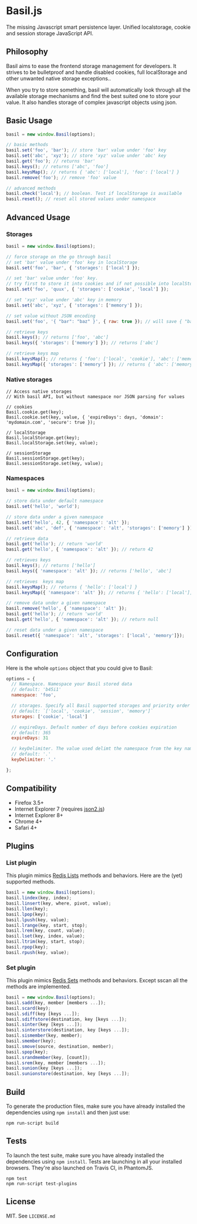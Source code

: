 # Basil.js

The missing Javascript smart persistence layer.
Unified localstorage, cookie and session storage JavaScript API.


## Philosophy

Basil aims to ease the frontend storage management for developers. It strives
to be bulletproof and handle disabled cookies, full localStorage and other
unwanted native storage exceptions..

When you try to store something, basil will automatically look through all
the available storage mechanisms and find the best suited one to store your value. It
also handles storage of complex javascript objects using json.


## Basic Usage

```javascript
basil = new window.Basil(options);

// basic methods
basil.set('foo', 'bar'); // store 'bar' value under 'foo' key
basil.set('abc', 'xyz'); // store 'xyz' value under 'abc' key
basil.get('foo'); // returns 'bar'
basil.keys(); // returns ['abc', 'foo']
basil.keysMap(); // returns { 'abc': ['local'], 'foo': ['local'] }
basil.remove('foo'); // remove 'foo' value

// advanced methods
basil.check('local'); // boolean. Test if localStorage is available
basil.reset(); // reset all stored values under namespace
```

## Advanced Usage

### Storages

```javascript
basil = new window.Basil(options);

// force storage on the go through basil
// set 'bar' value under 'foo' key in localStorage
basil.set('foo', 'bar', { 'storages': ['local'] });

// set 'bar' value under 'foo' key.
// try first to store it into cookies and if not possible into localStorage
basil.set('foo', 'quux', { 'storages': ['cookie', 'local'] });

// set 'xyz' value under 'abc' key in memory
basil.set('abc', 'xyz', { 'storages': ['memory'] });

// set value without JSON encoding
basil.set('foo', '{ "bar": "baz" }', { raw: true }); // will save { "bar": "baz" } as string

// retrieve keys
basil.keys(); // returns ['foo', 'abc']
basil.keys({ 'storages': ['memory'] }); // returns ['abc']

// retrieve keys map
basil.keysMap(); // returns { 'foo': ['local', 'cookie'], 'abc': ['memory'] }
basil.keysMap({ 'storages': ['memory'] }); // returns { 'abc': ['memory'] }
```

### Native storages
```
// Access native storages
// With basil API, but without namespace nor JSON parsing for values

// cookies
Basil.cookie.get(key);
Basil.cookie.set(key, value, { 'expireDays': days, 'domain': 'mydomain.com', 'secure': true });

// localStorage
Basil.localStorage.get(key);
Basil.localStorage.set(key, value);

// sessionStorage
Basil.sessionStorage.get(key);
Basil.sessionStorage.set(key, value);
```

### Namespaces

```javascript
basil = new window.Basil(options);

// store data under default namespace
basil.set('hello', 'world');

// store data under a given namespace
basil.set('hello', 42, { 'namespace': 'alt' });
basil.set('abc', 'def', { 'namespace': 'alt', 'storages': ['memory'] });

// retrieve data
basil.get('hello'); // return 'world'
basil.get('hello', { 'namespace': 'alt' }); // return 42

// retrieves keys
basil.keys(); // returns ['hello']
basil.keys({ 'namespace': 'alt' }); // returns ['hello', 'abc']

// retrieves  keys map
basil.keysMap(); // returns { 'hello': ['local'] }
basil.keysMap({ 'namespace': 'alt' }); // returns { 'hello': ['local'], 'abc': ['memory'] }

// remove data under a given namespace
basil.remove('hello', { 'namespace': 'alt' });
basil.get('hello'); // return 'world'
basil.get('hello', { 'namespace': 'alt' }); // return null

// reset data under a given namespace
basil.reset({ 'namespace': 'alt', 'storages': ['local', 'memory']});
```

## Configuration

Here is the whole `options` object that you could give to Basil:

```javascript
options = {
  // Namespace. Namespace your Basil stored data
  // default: 'b45i1'
  namespace: 'foo',

  // storages. Specify all Basil supported storages and priority order
  // default: `['local', 'cookie', 'session', 'memory']`
  storages: ['cookie', 'local']

  // expireDays. Default number of days before cookies expiration
  // default: 365
  expireDays: 31

  // keyDelimiter. The value used delimt the namespace from the key name
  // default: '.'
  keyDelimiter: '.'

};
```

## Compatibility

- Firefox 3.5+
- Internet Explorer 7 (requires [json2.js](//cdnjs.cloudflare.com/ajax/libs/json2/20130526/json2.min.js]))
- Internet Explorer 8+
- Chrome 4+
- Safari 4+


## Plugins

### List plugin

This plugin mimics [Redis Lists](http://redis.io/commands#list) methods and
behaviors. Here are the (yet) supported methods.

```javascript
basil = new window.Basil(options);
basil.lindex(key, index);
basil.linsert(key, where, pivot, value);
basil.llen(key);
basil.lpop(key);
basil.lpush(key, value);
basil.lrange(key, start, stop);
basil.lrem(key, count, value);
basil.lset(key, index, value);
basil.ltrim(key, start, stop);
basil.rpop(key);
basil.rpush(key, value);
```

### Set plugin

This plugin mimics [Redis Sets](http://redis.io/commands#set) methods and
behaviors. Except sscan all the methods are implemented.

```javascript
basil = new window.Basil(options);
basil.sadd(key, member [members ...]);
basil.scard(key);
basil.sdiff(key [keys ...]);
basil.sdiffstore(destination, key [keys ...]);
basil.sinter(key [keys ...]);
basil.sinterstore(destination, key [keys ...]);
basil.sismember(key, member);
basil.smember(key);
basil.smove(source, destination, member);
basil.spop(key);
basil.srandmember(key, [count]);
basil.srem(key, member [members ...]);
basil.sunion(key [keys ...]);
basil.sunionstore(destination, key [keys ...]);
```

## Build

To generate the production files, make sure you have already installed the
dependencies using ````npm install```` and then just use:

````
npm run-script build
````

## Tests

To launch the test suite, make sure you have already installed the dependencies
using ````npm install````.
Tests are launching in all your installed browsers. They're also launched on
Travis CI, in PhantomJS.

````
npm test
npm run-script test-plugins
````

## License

MIT. See `LICENSE.md`
